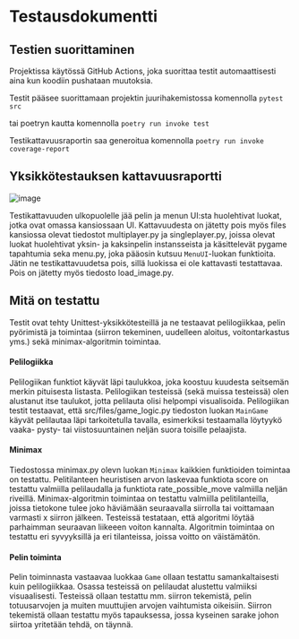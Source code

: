 # Testausdokumentti

## Testien suorittaminen
Projektissa käytössä GitHub Actions, joka suorittaa testit automaattisesti aina kun koodiin pushataan
muutoksia. 

Testit pääsee suorittamaan projektin juurihakemistossa komennolla ```pytest src``` 

tai poetryn kautta komennolla ```poetry run invoke test```

Testikattavuusraportin saa generoitua komennolla ```poetry run invoke coverage-report```

## Yksikkötestauksen kattavuusraportti
![image](https://github.com/mirellel/tiralabra/assets/101889891/753ee779-5334-4216-93c4-72ddf46881fe)


Testikattavuuden ulkopuolelle jää pelin ja menun UI:sta huolehtivat luokat, jotka ovat omassa kansiossaan UI. Kattavuudesta on jätetty pois myös files kansiossa olevat tiedostot multiplayer.py ja singleplayer.py, joissa olevat luokat huolehtivat yksin- ja kaksinpelin instansseista ja käsittelevät pygame tapahtumia seka menu.py, joka pääosin kutsuu ```MenuUI```-luokan funktioita. Jätin ne testikattavuudetsa pois, sillä luokissa ei ole kattavasti testattavaa. Pois on jätetty myös tiedosto load_image.py.

## Mitä on testattu
Testit ovat tehty Unittest-yksikkötesteillä ja ne testaavat pelilogiikkaa, pelin pyörimistä ja toimintaa (siirron tekeminen, uudelleen aloitus, voitontarkastus yms.) sekä minimax-algoritmin toimintaa.

#### Pelilogiikka
Pelilogiikan funktiot käyvät läpi taulukkoa, joka koostuu kuudesta seitsemän merkin pituisesta listasta. Pelilogiikan testeissä (sekä muissa testeissä) olen alustanut itse taulukot, jotta pelilauta olisi helpompi visualisoida. Pelilogiikan testit testaavat, että src/files/game_logic.py tiedoston luokan ```MainGame``` käyvät pelilautaa läpi tarkoitetulla tavalla, esimerkiksi testaamalla löytyykö vaaka- pysty- tai viistosuuntainen neljän suora toisille pelaajista.

#### Minimax
Tiedostossa minimax.py olevn luokan ```Minimax``` kaikkien funktioiden toimintaa on testattu. Pelitilanteen heuristisen arvon laskevaa funktiota score on testattu valmiilla pelilaudalla ja funktiota rate_possible_move valmiilla neljän riveillä. Minimax-algoritmin toimintaa on testattu valmiilla pelitilanteilla, joissa tietokone tulee joko häviämään seuraavalla siirrolla tai voittamaan varmasti x siirron jälkeen. Testeissä testataan, että algoritmi löytää parhaimman seuraavan liikeeen voiton kannalta.
Algoritmin toimintaa on testattu eri syvyyksillä ja eri tilanteissa, joissa voitto on väistämätön.

#### Pelin toiminta
Pelin toiminnasta vastaavaa luokkaa ```Game``` ollaan testattu samankaltaisesti kuin pelilogiikkaa. Osassa
testeissä on pelilaudat alustettu valmiiksi visuaalisesti. Testeissä ollaan testattu mm. siirron tekemistä, pelin totuusarvojen ja muiten muuttujien arvojen vaihtumista oikeisiin. Siirron tekemistä ollaan testattu myös tapauksessa, jossa kyseinen sarake johon siirtoa yritetään tehdä, on täynnä.






